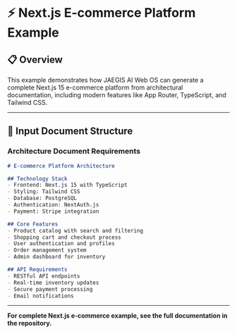 # ⚡ Next.js E-commerce Platform Example

## 📋 **Overview**

This example demonstrates how JAEGIS AI Web OS can generate a complete Next.js 15 e-commerce platform from architectural documentation, including modern features like App Router, TypeScript, and Tailwind CSS.

---

## 📝 **Input Document Structure**

### **Architecture Document Requirements**

```markdown
# E-commerce Platform Architecture

## Technology Stack
- Frontend: Next.js 15 with TypeScript
- Styling: Tailwind CSS
- Database: PostgreSQL
- Authentication: NextAuth.js
- Payment: Stripe integration

## Core Features
- Product catalog with search and filtering
- Shopping cart and checkout process
- User authentication and profiles
- Order management system
- Admin dashboard for inventory

## API Requirements
- RESTful API endpoints
- Real-time inventory updates
- Secure payment processing
- Email notifications
```

---

**For complete Next.js e-commerce example, see the full documentation in the repository.**